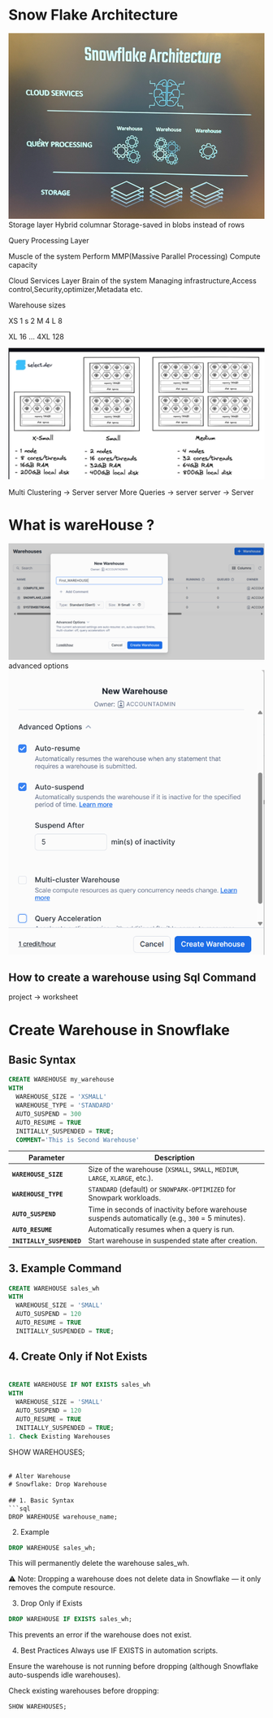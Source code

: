 
# Snow Flake Architecture
![alt text](image-4.png)
Storage layer
Hybrid columnar Storage-saved in blobs instead of rows

Query Processing Layer

Muscle of the system
Perform MMP(Massive Parallel Processing)
Compute capacity


Cloud Services Layer
Brain of the system
Managing infrastructure,Access control,Security,optimizer,Metadata etc.


Warehouse sizes

XS 1        s 2       M 4       L 8

XL 16   ...   4XL 128

![alt text](image-1.png)

Multi Clustering
                -> Server server
More Queries   -> server server
                -> Server



# What is wareHouse ?
![alt text](image-2.png)
advanced options
![alt text](image-3.png)

## How to create a warehouse using Sql Command

project -> worksheet

# Create Warehouse in Snowflake

## Basic Syntax
```sql
CREATE WAREHOUSE my_warehouse
WITH
  WAREHOUSE_SIZE = 'XSMALL'
  WAREHOUSE_TYPE = 'STANDARD'
  AUTO_SUSPEND = 300
  AUTO_RESUME = TRUE
  INITIALLY_SUSPENDED = TRUE;
  COMMENT='This is Second Warehouse'
```
| Parameter                 | Description                                                                                      |
| ------------------------- | ------------------------------------------------------------------------------------------------ |
| **`WAREHOUSE_SIZE`**      | Size of the warehouse (`XSMALL`, `SMALL`, `MEDIUM`, `LARGE`, `XLARGE`, etc.).                    |
| **`WAREHOUSE_TYPE`**      | `STANDARD` (default) or `SNOWPARK-OPTIMIZED` for Snowpark workloads.                             |
| **`AUTO_SUSPEND`**        | Time in seconds of inactivity before warehouse suspends automatically (e.g., `300` = 5 minutes). |
| **`AUTO_RESUME`**         | Automatically resumes when a query is run.                                                       |
| **`INITIALLY_SUSPENDED`** | Start warehouse in suspended state after creation.                                               |

## 3. Example Command
```sql
CREATE WAREHOUSE sales_wh
WITH
  WAREHOUSE_SIZE = 'SMALL'
  AUTO_SUSPEND = 120
  AUTO_RESUME = TRUE
  INITIALLY_SUSPENDED = TRUE;
  ```
## 4. Create Only if Not Exists
   
```sql

CREATE WAREHOUSE IF NOT EXISTS sales_wh
WITH
  WAREHOUSE_SIZE = 'SMALL'
  AUTO_SUSPEND = 120
  AUTO_RESUME = TRUE
  INITIALLY_SUSPENDED = TRUE;
1. Check Existing Warehouses
```
SHOW WAREHOUSES;
```

# Alter Warehouse
# Snowflake: Drop Warehouse

## 1. Basic Syntax
```sql
DROP WAREHOUSE warehouse_name;
```
2. Example
```sql
DROP WAREHOUSE sales_wh;
```
This will permanently delete the warehouse sales_wh.

⚠️ Note: Dropping a warehouse does not delete data in Snowflake — it only removes the compute resource.

3. Drop Only if Exists
```sql
DROP WAREHOUSE IF EXISTS sales_wh;
```
This prevents an error if the warehouse does not exist.

4. Best Practices
Always use IF EXISTS in automation scripts.

Ensure the warehouse is not running before dropping (although Snowflake auto-suspends idle warehouses).

Check existing warehouses before dropping:

```sql
SHOW WAREHOUSES;
```
